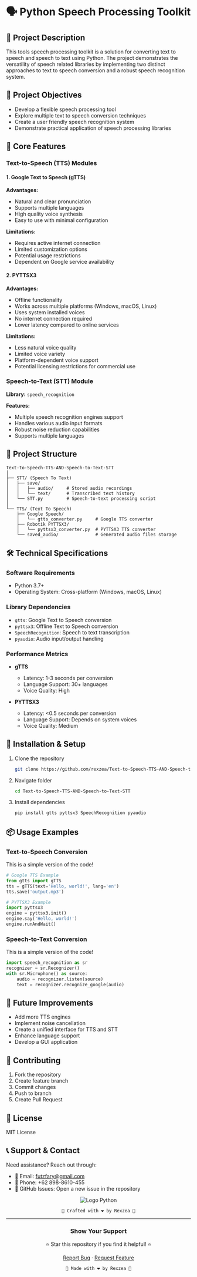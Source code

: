 # 🗣️ Python Speech Processing Toolkit

## 📝 Project Description
This tools speech processing toolkit is a solution for converting text to speech and speech to text using Python. The project demonstrates the versatility of speech related libraries by implementing two distinct approaches to text to speech conversion and a robust speech recognition system.

## 🎯 Project Objectives
- Develop a flexible speech processing tool
- Explore multiple text to speech conversion techniques
- Create a user friendly speech recognition system
- Demonstrate practical application of speech processing libraries

## 🚀 Core Features

### Text-to-Speech (TTS) Modules

#### 1. Google Text to Speech (gTTS)
**Advantages:**
- Natural and clear pronunciation
- Supports multiple languages
- High quality voice synthesis
- Easy to use with minimal configuration

**Limitations:**
- Requires active internet connection
- Limited customization options
- Potential usage restrictions
- Dependent on Google service availability

#### 2. PYTTSX3 
**Advantages:**
- Offline functionality
- Works across multiple platforms (Windows, macOS, Linux)
- Uses system installed voices
- No internet connection required
- Lower latency compared to online services

**Limitations:**
- Less natural voice quality
- Limited voice variety
- Platform-dependent voice support
- Potential licensing restrictions for commercial use

### Speech-to-Text (STT) Module
**Library:** `speech_recognition`

**Features:**
- Multiple speech recognition engines support
- Handles various audio input formats
- Robust noise reduction capabilities
- Supports multiple languages

## 📂 Project Structure
```
Text-to-Speech-TTS-AND-Speech-to-Text-STT
│
├── STT/ (Speech To Text)
│   ├── save/
│   │   ├── audio/     # Stored audio recordings
│   │   └── text/      # Transcribed text history
│   └── STT.py         # Speech-to-text processing script
│
└── TTS/ (Text To Speech)
    ├── Google Speech/
    │   └── gtts_converter.py     # Google TTS converter
    ├── Robotik PYTTSX3/
    │   └── pyttsx3_converter.py  # PYTTSX3 TTS converter
    └── saved_audio/              # Generated audio files storage
```

## 🛠️ Technical Specifications

### Software Requirements
- Python 3.7+
- Operating System: Cross-platform (Windows, macOS, Linux)

### Library Dependencies
- `gtts`: Google Text to Speech conversion
- `pyttsx3`: Offline Text to Speech conversion
- `SpeechRecognition`: Speech to text transcription
- `pyaudio`: Audio input/output handling

### Performance Metrics
- **gTTS**
  - Latency: 1-3 seconds per conversion
  - Language Support: 30+ languages
  - Voice Quality: High

- **PYTTSX3**
  - Latency: <0.5 seconds per conversion
  - Language Support: Depends on system voices
  - Voice Quality: Medium

## 🔧 Installation & Setup
1. Clone the repository
   ```bash
   git clone https://github.com/rexzea/Text-to-Speech-TTS-AND-Speech-to-Text-STT.git
   ```

2. Navigate folder
   ```bash
   cd Text-to-Speech-TTS-AND-Speech-to-Text-STT
   ```
   
3. Install dependencies
   ```bash
   pip install gtts pyttsx3 SpeechRecognition pyaudio
   ```

## 📦 Usage Examples

### Text-to-Speech Conversion
This is a simple version of the code!
```python
# Google TTS Example
from gtts import gTTS
tts = gTTS(text='Hello, world!', lang='en')
tts.save('output.mp3')

# PYTTSX3 Example
import pyttsx3
engine = pyttsx3.init()
engine.say('Hello, world!')
engine.runAndWait()
```

### Speech-to-Text Conversion
This is a simple version of the code!
```python
import speech_recognition as sr
recognizer = sr.Recognizer()
with sr.Microphone() as source:
    audio = recognizer.listen(source)
    text = recognizer.recognize_google(audio)
```

## 🔮 Future Improvements
- Add more TTS engines
- Implement noise cancellation
- Create a unified interface for TTS and STT
- Enhance language support
- Develop a GUI application

## 🤝 Contributing
1. Fork the repository
2. Create feature branch
3. Commit changes
4. Push to branch
5. Create Pull Request

## 📄 License
MIT License

## 📞 Support & Contact
Need assistance? Reach out through:
- 📧 Email: [futzfary@gmail.com](mailto:futzfary@gmail.com)
- 📱 Phone: +62 898-8610-455
- 💬 GitHub Issues: Open a new issue in the repository

<div align="center">

![Logo Python](https://upload.wikimedia.org/wikipedia/commons/c/c3/Python-logo-notext.svg)

```
🌟 Crafted with ❤️ by Rexzea 🌟
```
</div>

---

<div align="center">

### Show Your Support
⭐ Star this repository if you find it helpful! ⭐

[Report Bug](https://github.com/rexzea/Text-to-Speech-TTS-AND-Speech-to-Text-STT/issues) · [Request Feature](https://github.com/rexzea/Text-to-Speech-TTS-AND-Speech-to-Text-STT/issues)
```
🌟 Made with ❤️ by Rexzea 🌟
```

</div>
